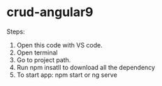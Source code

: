 # crud-angular9
Steps:
1. Open this code with VS code.
2. Open terminal 
3. Go to project path.
4. Run npm insatll to download all the dependency
5. To start app: npm start or ng serve
